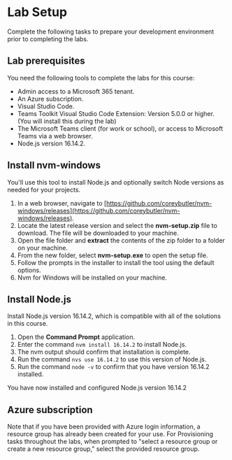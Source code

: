 # Lab Setup

Complete the following tasks to prepare your development environment prior to completing the labs.

## Lab prerequisites

You need the following tools to complete the labs for this course:

- Admin access to a Microsoft 365 tenant.
- An Azure subscription.
- Visual Studio Code.
- Teams Toolkit Visual Studio Code Extension:  Version 5.0.0 or higher. (You will install this during the lab)
- The Microsoft Teams client (for work or school), or access to Microsoft Teams via a web browser.
- Node.js version 16.14.2.

## Install nvm-windows

You'll use this tool to install Node.js and optionally switch Node versions as needed for your projects.

1. In a web browser, navigate to [https://github.com/coreybutler/nvm-windows/releases](https://github.com/coreybutler/nvm-windows/releases).
2. Locate the latest release version and select the **nvm-setup.zip** file to download.  The file will be downloaded to your machine.
3. Open the file folder and **extract** the contents of the zip folder to a folder on your machine.
4. From the new folder, select **nvm-setup.exe** to open the setup file.
5. Follow the prompts in the installer to install the tool using the default options.
6. Nvm for Windows will be installed on your machine.

## Install Node.js

Install Node.js version 16.14.2, which is compatible with all of the solutions in this course.

1. Open the **Command Prompt** application.
2. Enter the command `nvm install 16.14.2` to install Node.js.
3. The nvm output should confirm that installation is complete.
4. Run the command `nvs use 16.14.2` to use this version of Node.js.
5. Run the command `node -v` to confirm that you have version 16.14.2 installed.

You have now installed and configured Node.js version 16.14.2


## Azure subscription

Note that if you have been provided with Azure login information, a resource group has already been created for your use.  For Provisioning tasks throughout the labs, when prompted to "select a resource group or create a new resource group," select the provided resource group.
